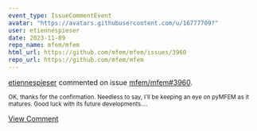 ```yaml
---
event_type: IssueCommentEvent
avatar: "https://avatars.githubusercontent.com/u/16777709?"
user: etiennespieser
date: 2023-11-09
repo_name: mfem/mfem
html_url: https://github.com/mfem/mfem/issues/3960
repo_url: https://github.com/mfem/mfem
---
```


<a href='https://github.com/etiennespieser' target='_blank'>etiennespieser</a> commented on issue <a href='https://github.com/mfem/mfem/issues/3960' target='_blank'>mfem/mfem#3960</a>.

<small>OK, thanks for the confirmation. Needless to say, I'll be keeping an eye on pyMFEM as it matures. Good luck with its future developments....</small>

<a href='https://github.com/mfem/mfem/issues/3960' target='_blank'>View Comment</a>